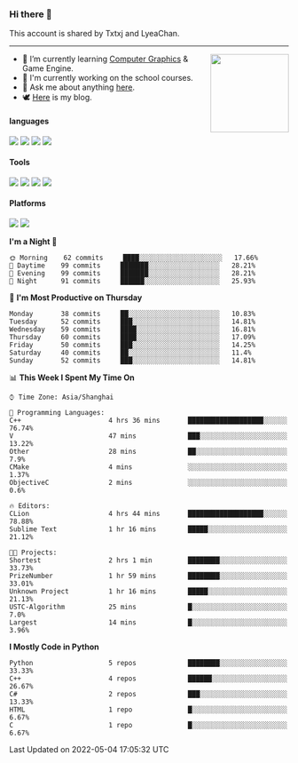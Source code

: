 ### Hi there 👋

This account is shared by Txtxj and LyeaChan.

---

<img align="right" height="141" src="https://github-readme-stats.vercel.app/api?username=txtxj&theme=tokyonight&show_icons=true&count_private=true">

- 🌱 I’m currently learning [Computer Graphics](https://github.com/txtxj/GAMES101) & Game Engine.
- 🐶 I'm currently working on the school courses.
- 💬 Ask me about anything [here](https://github.com/txtxj/txtxj/issues).
- 🕊️ [Here](https://txtxj.top) is my blog.

#### languages

![](https://img.shields.io/badge/C++-00599C?logo=cplusplus&logoColor=fff)
![](https://img.shields.io/badge/Python-3e74a2?logo=python&logoColor=fff)
![](https://img.shields.io/badge/C%23-239120?logo=csharp&logoColor=fff)
![](https://img.shields.io/badge/C-A8B9CC?logo=c&logoColor=555)


#### Tools

![](https://img.shields.io/badge/JetBrains-000000?logo=jetbrains&logoColor=fff)
![](https://img.shields.io/badge/SublimeText_3-FF9800?logo=sublimetext&logoColor=fff)
![](https://img.shields.io/badge/UE_4-0E1128?logo=unrealengine&logoColor=fff)
![](https://img.shields.io/badge/unity-FFFFFF?logo=unity&logoColor=000)

#### Platforms

![](https://img.shields.io/badge/Ubuntu_20.04-E95420?logo=ubuntu&logoColor=fff)
![](https://img.shields.io/badge/Windows_10-0078D6?logo=windows&logoColor=fff)


<!--START_SECTION:waka-->
**I'm a Night 🦉** 

```text
🌞 Morning    62 commits     ████░░░░░░░░░░░░░░░░░░░░░   17.66% 
🌆 Daytime    99 commits     ███████░░░░░░░░░░░░░░░░░░   28.21% 
🌃 Evening    99 commits     ███████░░░░░░░░░░░░░░░░░░   28.21% 
🌙 Night      91 commits     ██████░░░░░░░░░░░░░░░░░░░   25.93%

```
📅 **I'm Most Productive on Thursday** 

```text
Monday       38 commits     ██░░░░░░░░░░░░░░░░░░░░░░░   10.83% 
Tuesday      52 commits     ███░░░░░░░░░░░░░░░░░░░░░░   14.81% 
Wednesday    59 commits     ████░░░░░░░░░░░░░░░░░░░░░   16.81% 
Thursday     60 commits     ████░░░░░░░░░░░░░░░░░░░░░   17.09% 
Friday       50 commits     ███░░░░░░░░░░░░░░░░░░░░░░   14.25% 
Saturday     40 commits     ██░░░░░░░░░░░░░░░░░░░░░░░   11.4% 
Sunday       52 commits     ███░░░░░░░░░░░░░░░░░░░░░░   14.81%

```


📊 **This Week I Spent My Time On** 

```text
⌚︎ Time Zone: Asia/Shanghai

💬 Programming Languages: 
C++                      4 hrs 36 mins       ███████████████████░░░░░░   76.74% 
V                        47 mins             ███░░░░░░░░░░░░░░░░░░░░░░   13.22% 
Other                    28 mins             ██░░░░░░░░░░░░░░░░░░░░░░░   7.9% 
CMake                    4 mins              ░░░░░░░░░░░░░░░░░░░░░░░░░   1.37% 
ObjectiveC               2 mins              ░░░░░░░░░░░░░░░░░░░░░░░░░   0.6%

🔥 Editors: 
CLion                    4 hrs 44 mins       ███████████████████░░░░░░   78.88% 
Sublime Text             1 hr 16 mins        █████░░░░░░░░░░░░░░░░░░░░   21.12%

🐱‍💻 Projects: 
Shortest                 2 hrs 1 min         ████████░░░░░░░░░░░░░░░░░   33.73% 
PrizeNumber              1 hr 59 mins        ████████░░░░░░░░░░░░░░░░░   33.01% 
Unknown Project          1 hr 16 mins        █████░░░░░░░░░░░░░░░░░░░░   21.13% 
USTC-Algorithm           25 mins             █░░░░░░░░░░░░░░░░░░░░░░░░   7.0% 
Largest                  14 mins             █░░░░░░░░░░░░░░░░░░░░░░░░   3.96%

```

**I Mostly Code in Python** 

```text
Python                   5 repos             ████████░░░░░░░░░░░░░░░░░   33.33% 
C++                      4 repos             ██████░░░░░░░░░░░░░░░░░░░   26.67% 
C#                       2 repos             ███░░░░░░░░░░░░░░░░░░░░░░   13.33% 
HTML                     1 repo              █░░░░░░░░░░░░░░░░░░░░░░░░   6.67% 
C                        1 repo              █░░░░░░░░░░░░░░░░░░░░░░░░   6.67%

```



 Last Updated on 2022-05-04 17:05:32 UTC
<!--END_SECTION:waka-->
